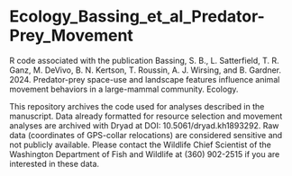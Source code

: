 # Ecology_Bassing_et_al_Predator-Prey_Movement
R code associated with the publication Bassing, S. B., L. Satterfield, T. R. Ganz, M. DeVivo, B. N. Kertson, T. Roussin, A. J. Wirsing, and B. Gardner. 2024. Predator-prey space-use and landscape features influence animal movement behaviors in a large-mammal community. Ecology.

This repository archives the code used for analyses described in the manuscript. Data already formatted for resource selection and movement analyses are archived with Dryad at DOI: 10.5061/dryad.kh1893292. Raw data (coordinates of GPS-collar relocations) are considered sensitive and not publicly available. Please contact the Wildlife Chief Scientist of the Washington Department of Fish and Wildlife at (360) 902-2515 if you are interested in these data. 
